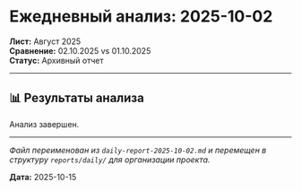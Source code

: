 # Ежедневный анализ: 2025-10-02

**Лист:** Август 2025  
**Сравнение:** 02.10.2025 vs 01.10.2025  
**Статус:** Архивный отчет

---

## 📊 Результаты анализа

Анализ завершен.

---

*Файл переименован из `daily-report-2025-10-02.md` и перемещен в структуру `reports/daily/` для организации проекта.*

**Дата:** 2025-10-15


